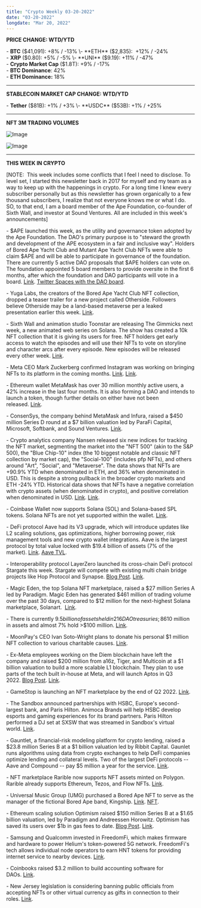 ```yaml
---
title: "Crypto Weekly 03-20-2022"
date: "03-20-2022"
longdate: "Mar 20, 2022"
---
```


**PRICE CHANGE: WTD/YTD**

\- **BTC** ($41,091): +8% / -13%  
\- **ETH** ($2,835):  +12% / -24%  
\- **XRP** ($0.80): +5% / -5%  
\- **UNI** ($9.19): +11% / -47%   
\- **Crypto Market Cap** ($1.8T): +9% / -17%  
\- **BTC Dominance**: 42%  
\- **ETH Dominance:** 18% 



---

**STABLECOIN MARKET CAP CHANGE: WTD/YTD**

\- **Tether** ($81B): +1% / +3%  
\- **USDC** ($53B): +1% / +25%



---

**NFT 3M TRADING VOLUMES**

![Image](/images/03-20-2022-1.png)

![Image](/images/03-20-2022-2.png)

---

**THIS WEEK IN CRYPTO**

[NOTE:  This week includes some conflicts that I feel I need to disclose. To level set, I started this newsletter back in 2017 for myself and my team as a way to keep up with the happenings in crypto. For a long time I knew every subscriber personally but as this newsletter has grown organically to a few thousand subscribers, I realize that not everyone knows me or what I do. SO, to that end, I am a board member of the Ape Foundation, co-founder of Sixth Wall, and investor at Sound Ventures. All are included in this week's announcements]  
  
\- $APE launched this week, as the utility and governance token adopted by the Ape Foundation. The DAO's primary purpose is to "steward the growth and development of the APE ecosystem in a fair and inclusive way". Holders of Bored Ape Yacht Club and Mutant Ape Yacht Club NFTs were able to claim $APE and will be able to participate in governance of the foundation. There are currently 5 active DAO proposals that $APE holders can vote on. The foundation appointed 5 board members to provide oversite in the first 6 months, after which the foundation and DAO participants will vote in a board. [Link](https://fortune.com/2022/03/17/nft-bored-ape-yacht-club-dropped-token/). [Twitter Spaces with the DAO board](https://twitter.com/apecoin/status/1504546374641238016).   
  
\- Yuga Labs, the creators of the Bored Ape Yacht Club NFT collection, dropped a teaser trailer for a new project called Otherside. Followers believe Otherside may be a land-based metaverse per a leaked presentation earlier this week. [Link](https://www.theblockcrypto.com/linked/138521/bored-apes-creator-yuga-labs-teases-new-project-called-otherside).   
  
\- Sixth Wall and animation studio Toonstar are releasing The Gimmicks next week, a new animated web series on Solana. The show has created a 10k NFT collection that it is giving its users for free. NFT holders get early access to watch the episodes and will use their NFTs to vote on storyline and character arcs after every episode. New episodes will be released every other week. [Link](https://decrypt.co/94992/mila-kunis-studio-launches-solana-nft-animated-series-gimmicks).   
  
\- Meta CEO Mark Zuckerberg confirmed Instagram was working on bringing NFTs to its platform in the coming months. [Link](https://decrypt.co/95293/new-job-openings-spotify-indicate-web3-technology). [Link](https://www.theblockcrypto.com/post/138078/instagram-meta-zuckerberg-sxsw).   
  
\- Ethereum wallet MetaMask has over 30 million monthly active users, a 42% increase in the last four months. It is also forming a DAO and intends to launch a token, though further details on either have not been released. [Link](https://decrypt.co/95039/metamask-consensys-30-million-users).   
  
\- ConsenSys, the company behind MetaMask and Infura, raised a $450 million Series D round at a $7 billion valuation led by ParaFi Capital, Microsoft, Softbank, and Sound Ventures. [Link](https://decrypt.co/95090/consensys-funding-ethereum-metamask-series-d).   
  
\- Crypto analytics company Nansen released six new indices for tracking the NFT market, segmenting the market into the "NFT 500" (akin to the S&P 500), the "Blue Chip-10" index (the 10 biggest notable and classic NFT collection by market cap), the "Social-100" (includes pfp NFTs), and others around "Art", "Social", and "Metaverse". The data shows that NFTs are +90.9% YTD when denominated in ETH, and 36% when denominated in USD. This is despite a strong pullback in the broader crypto markets and ETH -24% YTD. Historical data shows that NFTs have a negative correlation with crypto assets (when denominated in crypto), and positive correlation when denominated in USD. [Link](https://www.nansen.ai/post/nansen-nft-indexes-a-new-way-to-invest-in-nfts). [Link](https://decrypt.co/95139/ethereum-nft-inversely-correlated-crypto-market-nansen).   
  
\- Coinbase Wallet now supports Solana (SOL) and Solana-based SPL tokens. Solana NFTs are not yet supported within the wallet. [Link](https://decrypt.co/95351/coinbase-crypto-wallet-support-solana).   
  
\- DeFi protocol Aave had its V3 upgrade, which will introduce updates like L2 scaling solutions, gas optimizations, higher borrowing power, risk management tools and new crypto wallet integrations. Aave is the largest protocol by total value locked with $19.4 billion of assets (7% of the market). [Link](https://twitter.com/AaveAave/status/1504137642459418634). [Aave TVL](https://defillama.com/protocol/aave).   
  
\- Interoperability protocol LayerZero launched its cross-chain DeFi protocol Stargate this week. Stargate will compete with existing multi chain bridge projects like Hop Protocol and Synapse. [Blog Post](https://medium.com/layerzero-official/the-omnichain-future-is-here-74389f6d70c3). [Link](https://www.theblockcrypto.com/post/137850/layerzero-gears-up-for-launch-of-cross-chain-protocol-stargate).   
  
\- Magic Eden, the top Solana NFT marketplace, raised a $27 million Series A led by Paradigm. Magic Eden has generated $461 million of trading volume over the past 30 days, compared to $12 million for the next-highest Solana marketplace, Solanart.  [Link](https://decrypt.co/95021/solana-nft-marketplace-magic-eden-raises-paradigm-led-27m-series-a).   
  
\- There is currently $9.5 billion of assets held in 216 DAO treasuries; 86% of assets are held by DAOs built on ethereum, and the remainder on Solana. 28% of DAOs hold >$10 million in assets and almost 7% hold >$100 million. [Link](http://deepdao.io/organizations).   
  
\- MoonPay's CEO Ivan Soto-Wright plans to donate his personal $1 million NFT collection to various charitable causes. [Link](https://www.theblockcrypto.com/post/138205/moonpays-ceo-has-a-new-plan-for-drumming-up-nft-hype-donating-them).   
  
\- Ex-Meta employees working on the Diem blockchain have left the company and raised $200 million from a16z, Tiger, and Multicoin at a $1 billion valuation to build a more scalable L1 blockchain. They plan to use parts of the tech built in-house at Meta, and will launch Aptos in Q3 2022. [Blog Post](https://medium.com/aptoslabs/the-genesis-of-aptos-ff98d86e9445). [Link](https://techcrunch.com/2022/03/15/aptos-labs-a16z-multicoin-facebook-diem-blockchain/).   
  
\- GameStop is launching an NFT marketplace by the end of Q2 2022. [Link](https://decrypt.co/95421/gamestop-announces-launch-nft-marketplace-q2-2022).   
  
\- The Sandbox announced partnerships with HSBC, Europe's second-largest bank, and Paris Hilton. Animoca Brands will help HSBC develop esports and gaming experiences for its brand partners. Paris Hilton performed a DJ set at SXSW that was streamed in Sandbox's virtual world. [Link](https://decrypt.co/95219/the-sandbox-metaverse-token-jumps-hsbc-paris-hilton).   
  
\- Gauntlet, a financial-risk modeling platform for crypto lending, raised a $23.8 million Series B at a $1 billion valuation led by Ribbit Capital. Gaunlet runs algorithms using data from crypto exchanges to help DeFi companies optimize lending and collateral levels. Two of the largest DeFi protocols -- Aave and Compound -- pay $5 million a year for the service. [Link](https://www.bloomberg.com/news/articles/2022-03-14/ex-d-e-shaw-research-quant-spins-his-crypto-firm-into-unicorn).    
  
\- NFT marketplace Rarible now supports NFT assets minted on Polygon. Rarible already supports Ethereum, Tezos, and Flow NFTs. [Link](https://decrypt.co/95290/rarible-adds-polygon-nfts-multi-wallet-support-marketplace).   
  
\- Universal Music Group (UMG) purchased a Bored Ape NFT to serve as the manager of the fictional Bored Ape band, Kingship. [Link](https://decrypt.co/95463/universal-metaverse-band-new-bored-ape-ethereum-nft). [NFT](https://opensea.io/assets/0xbc4ca0eda7647a8ab7c2061c2e118a18a936f13d/5537).   
  
\- Ethereum scaling solution Optimism raised $150 million Series B at a $1.65 billion valuation, led by Paradigm and Andreessen Horowitz. Optimism has saved its users over $1b in gas fees to date. [Blog Post](https://medium.com/ethereum-optimism/money-long-team-strong-8526c6943fd7). [Link](https://techcrunch.com/2022/03/17/paradigm-and-a16z-back-ethereum-scaling-startup-optimism-at-1-65b-valuation/).   
  
\- Samsung and Qualcomm invested in FreedomFi, which makes firmware and hardware to power Helium's token-powered 5G network. FreedomFi's tech allows individual node operators to earn HNT tokens for providing internet service to nearby devices. [Link](https://decrypt.co/95153/samsung-qualcomm-back-freedomfi-heliums-5g-crypto-network-partner).   
  
\- Coinbooks raised $3.2 million to build accounting software for DAOs. [Link](https://www.theblockcrypto.com/linked/138356/coinbooks-raises-3-2-million-to-build-accounting-software-for-daos).   
  
\- New Jersey legislation is considering banning public officials from accepting NFTs or other virtual currency as gifts in connection to their roles. [Link](https://www.theblockcrypto.com/linked/138453/new-jersey-legislation-aims-to-prevent-public-officials-from-being-gifted-nfts).